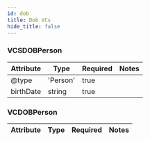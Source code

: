 ```yaml
---
id: dob
title: Dob VCs
hide_title: false
---
```



### VCSDOBPerson
| Attribute | Type | Required | Notes |
| ---       | ---   | ---       | --- |
| @type |  'Person' | true |  |
| birthDate |  string | true |  |

### VCDOBPerson
| Attribute | Type | Required | Notes |
| ---       | ---   | ---       | --- |

